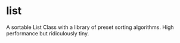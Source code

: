 # list
A sortable List Class with a library of preset sorting algorithms. High performance but ridiculously tiny. 
